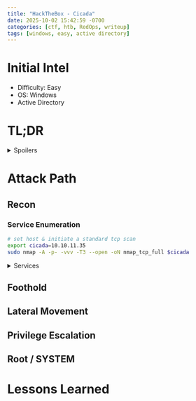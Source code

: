 ```yaml
---
title: "HackTheBox - Cicada"
date: 2025-10-02 15:42:59 -0700
categories: [ctf, htb, RedOps, writeup]
tags: [windows, easy, active directory]
---
```

# Initial Intel
* Difficulty: Easy
* OS: Windows
* Active Directory

# TL;DR
<details><summary>Spoilers</summary>

</details>


# Attack Path
## Recon
### Service Enumeration

```bash
# set host & initiate a standard tcp scan
export cicada=10.10.11.35
sudo nmap -A -p- -vvv -T3 --open -oN nmap_tcp_full $cicada
```
<details><summary>Services</summary>
53/tcp - domain - Simple DNS Plus
88/tcp - kerberos-sec - Microsoft Windows Kerberos
135/tcp - msrpc - Microsoft Windows RPC
139/tcp - netbios-ssn - Microsoft Windows netbios-ssn
389/tcp - ldap - Microsoft Windows Active Directory LDAP
445/tcp - microsoft-ds?
464/tcp - kpasswd5?
636/tcp - ssl/ldap - Microsoft Windows Active Directory LDAP
3268/tcp - ldap - Microsoft Windows Active Directory LDAP
 3269/tcp - ssl/ldap - Microsoft Windows Active Directory LDAP
 5985/tcp - http - Microsoft HTTPAPI httpd 2.0
</details>

## Foothold

## Lateral Movement

## Privilege Escalation

## Root / SYSTEM

# Lessons Learned

